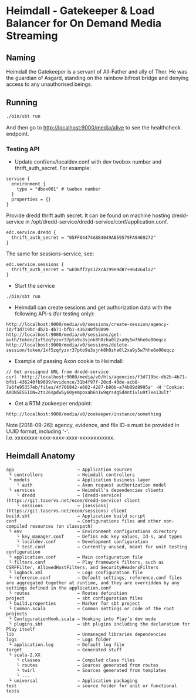 # Heimdall - Gatekeeper &amp; Load Balancer for On Demand Media Streaming

## Naming
Heimdall the Gatekeeper is a servant of All-Father and ally of Thor. He was the guardian of Asgard, standing on the rainbow bifrost bridge and denying access to any unauthorised beings.

## Running

```bash
./bin/sbt run
```

And then go to <http://localhost:9000/media/alive> to see the healthcheck endpoint.


### Testing API
* Update conf/env/localdev.conf with dev twobox number and thrift_auth_secret. For example:
```
service {
  environment {
    type = "dbox001" # twobox number
  }
  properties = {}
}
```
Provide dredd thrift auth secret.
It can be found on machine hosting dredd-service in /opt/dredd-service/dredd-service/conf/application.conf.
```
edc.service.dredd {
  thrift_auth_secret = "05FF04474A8B4049AB59579FA9469272"
}
```
The same for sessions-service, see:
```
edc.service.sessions {
  thrift_auth_secret = "wED6ff2yzJZXcAI99e9dB7+H64vG4la2"
}
```
* Start the service
```
./bin/sbt run
```

* Heimdall can create sessions and get authorization data with the following API-s (for testing only):
```
http://localhost:9000/media/v0/sessions/create-session/agency-id/f3d719bc-db2b-4b71-bfb1-436240fb9099
http://localhost:9000/media/v0/sessions/get-auth/token/1xf5zqfyzvr37pto9u3sjnk8h0zha0l2xa9y5w7hhe6o00eqcz
http://localhost:9000/media/v0/sessions/delete-session/token/1xf5zqfyzvr37pto9u3sjnk8h0zha0l2xa9y5w7hhe6o00eqcz
```

* Example of passing Axon cookie to Heimdall:
```
// Get presigned URL from dredd-service
curl 'http://localhost:9000/media/v0/hls/agencies/f3d719bc-db2b-4b71-bfb1-436240fb9099/evidence/31b4f97f-20cd-40de-acb8-7a6fe95357eb/files/4f706842-e602-4287-b80b-a74b09d8995a' -H 'Cookie: AXONSESSION=2ts26spdw5y60yempoxab6n1w9qrs4g5d4ntivlu9t7xe13ult'
```

* Get a RTM zookeeper endpoint:
```
http://localhost:9000/media/v0/zookeeper/instance/something
```

Note [2018-09-26]: agency, evidence, and file ID-s must be provided in UUID format, including '-'.<br/>
I.e. xxxxxxxx-xxxx-xxxx-xxxx-xxxxxxxxxxxx.

## Heimdall Anatomy
```
app                        → Application sources
 └ controllers             → Heimdall controllers
 └ models                  → Application business layer
    └ auth                 → Axon request authorization model
 └ services                → Heimdall's dependencies clients 
    └ dredd                → [dredd-service](https://git.taservs.net/ecom/dredd-service) client 
    └ sessions             → [sessions](https://git.taservs.net/ecom/sessions) client 
build.sbt                  → Application build script
conf                       → Configurations files and other non-compiled resources (on classpath)
 └ env                     → Environment configurations directory
    └ key_manager.conf     → Defins edc key values, Id-s, and types
    └ localdev.conf        → Development configuration
    └ test.conf            → Currently unused, meant for unit testing configuration
 └ application.conf        → Main configuration file
 └ filters.conf            → Play framework filters, such as CSRFFilter, AllowedHostFilters, and SecurityHeadersFilters
 └ logback.xml             → Logs configuration file
 └ reference.conf          → Default settings, reference.conf files are aggregated together at runtime, and they are overridden by any settings defined in the application.conf
 └ routes                  → Routes definition
project                    → sbt configuration files
 └ build.properties        → Marker for sbt project
 └ Common.scala            → Common settings or code of the root projects
 └ ConfigurationHook.scala → Hooking into Play’s dev mode
 └ plugins.sbt             → sbt plugins including the declaration for Play itself
lib                        → Unmanaged libraries dependencies
logs                       → Logs folder
 └ application.log         → Default log file
target                     → Generated stuff
 └ scala-2.XX
    └ classes              → Compiled class files
    └ routes               → Sources generated from routes
    └ twirl                → Sources generated from templates
    └ ...
 └ universal               → Application packaging
test                       → source folder for unit or functional tests
```
